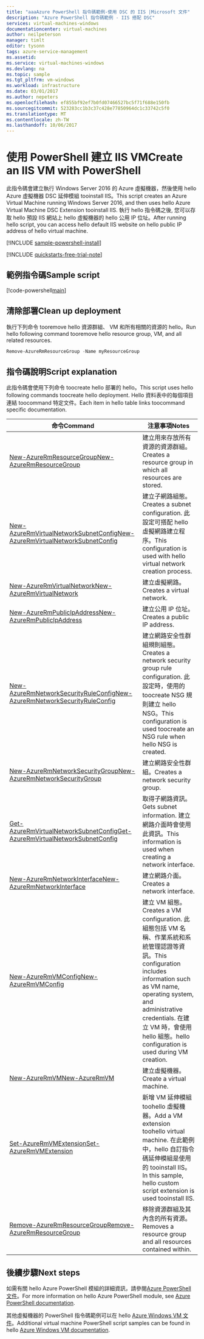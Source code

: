 ```yaml
---
title: "aaaAzure PowerShell 指令碼範例-使用 DSC 的 IIS |Microsoft 文件"
description: "Azure PowerShell 指令碼範例 - IIS 搭配 DSC"
services: virtual-machines-windows
documentationcenter: virtual-machines
author: neilpeterson
manager: timlt
editor: tysonn
tags: azure-service-management
ms.assetid: 
ms.service: virtual-machines-windows
ms.devlang: na
ms.topic: sample
ms.tgt_pltfrm: vm-windows
ms.workload: infrastructure
ms.date: 03/01/2017
ms.author: nepeters
ms.openlocfilehash: ef855bf92ef7b0fd07466527bc5f71f688e150fb
ms.sourcegitcommit: 523283cc1b3c37c428e77850964dc1c33742c5f0
ms.translationtype: MT
ms.contentlocale: zh-TW
ms.lasthandoff: 10/06/2017
---
```

# <a name="create-an-iis-vm-with-powershell"></a><span data-ttu-id="c5538-103">使用 PowerShell 建立 IIS VM</span><span class="sxs-lookup"><span data-stu-id="c5538-103">Create an IIS VM with PowerShell</span></span>

<span data-ttu-id="c5538-104">此指令碼會建立執行 Windows Server 2016 的 Azure 虛擬機器，然後使用 hello Azure 虛擬機器 DSC 延伸模組 tooinstall IIS。</span><span class="sxs-lookup"><span data-stu-id="c5538-104">This script creates an Azure Virtual Machine running Windows Server 2016, and then uses hello Azure Virtual Machine DSC Extension tooinstall IIS.</span></span> <span data-ttu-id="c5538-105">執行 hello 指令碼之後, 您可以存取 hello 預設 IIS 網站上 hello 虛擬機器的 hello 公用 IP 位址。</span><span class="sxs-lookup"><span data-stu-id="c5538-105">After running hello script, you can access hello default IIS website on hello public IP address of hello virtual machine.</span></span>

[!INCLUDE [sample-powershell-install](../../../includes/sample-powershell-install-no-ssh.md)]

[!INCLUDE [quickstarts-free-trial-note](../../../includes/quickstarts-free-trial-note.md)]

## <a name="sample-script"></a><span data-ttu-id="c5538-106">範例指令碼</span><span class="sxs-lookup"><span data-stu-id="c5538-106">Sample script</span></span>

[!code-powershell[main](../../../powershell_scripts/virtual-machine/create-vm-dsc/create-windows-vm-iis-dsc.ps1 "Create VM IIS DSC")]

## <a name="clean-up-deployment"></a><span data-ttu-id="c5538-107">清除部署</span><span class="sxs-lookup"><span data-stu-id="c5538-107">Clean up deployment</span></span> 

<span data-ttu-id="c5538-108">執行下列命令 tooremove hello 資源群組、 VM 和所有相關的資源的 hello。</span><span class="sxs-lookup"><span data-stu-id="c5538-108">Run hello following command tooremove hello resource group, VM, and all related resources.</span></span>

```powershell
Remove-AzureRmResourceGroup -Name myResourceGroup
```

## <a name="script-explanation"></a><span data-ttu-id="c5538-109">指令碼說明</span><span class="sxs-lookup"><span data-stu-id="c5538-109">Script explanation</span></span>

<span data-ttu-id="c5538-110">此指令碼會使用下列命令 toocreate hello 部署的 hello。</span><span class="sxs-lookup"><span data-stu-id="c5538-110">This script uses hello following commands toocreate hello deployment.</span></span> <span data-ttu-id="c5538-111">Hello 資料表中的每個項目連結 toocommand 特定文件。</span><span class="sxs-lookup"><span data-stu-id="c5538-111">Each item in hello table links toocommand specific documentation.</span></span>

| <span data-ttu-id="c5538-112">命令</span><span class="sxs-lookup"><span data-stu-id="c5538-112">Command</span></span> | <span data-ttu-id="c5538-113">注意事項</span><span class="sxs-lookup"><span data-stu-id="c5538-113">Notes</span></span> |
|---|---|
| [<span data-ttu-id="c5538-114">New-AzureRmResourceGroup</span><span class="sxs-lookup"><span data-stu-id="c5538-114">New-AzureRmResourceGroup</span></span>](/powershell/module/azurerm.resources/new-azurermresourcegroup) | <span data-ttu-id="c5538-115">建立用來存放所有資源的資源群組。</span><span class="sxs-lookup"><span data-stu-id="c5538-115">Creates a resource group in which all resources are stored.</span></span> |
| [<span data-ttu-id="c5538-116">New-AzureRmVirtualNetworkSubnetConfig</span><span class="sxs-lookup"><span data-stu-id="c5538-116">New-AzureRmVirtualNetworkSubnetConfig</span></span>](/powershell/module/azurerm.network/new-azurermvirtualnetworksubnetconfig) | <span data-ttu-id="c5538-117">建立子網路組態。</span><span class="sxs-lookup"><span data-stu-id="c5538-117">Creates a subnet configuration.</span></span> <span data-ttu-id="c5538-118">此設定可搭配 hello 虛擬網路建立程序。</span><span class="sxs-lookup"><span data-stu-id="c5538-118">This configuration is used with hello virtual network creation process.</span></span> |
| [<span data-ttu-id="c5538-119">New-AzureRmVirtualNetwork</span><span class="sxs-lookup"><span data-stu-id="c5538-119">New-AzureRmVirtualNetwork</span></span>](/powershell/module/azurerm.network/new-azurermvirtualnetwork) | <span data-ttu-id="c5538-120">建立虛擬網路。</span><span class="sxs-lookup"><span data-stu-id="c5538-120">Creates a virtual network.</span></span> |
| [<span data-ttu-id="c5538-121">New-AzureRmPublicIpAddress</span><span class="sxs-lookup"><span data-stu-id="c5538-121">New-AzureRmPublicIpAddress</span></span>](/powershell/module/azurerm.network/new-azurermpublicipaddress) | <span data-ttu-id="c5538-122">建立公用 IP 位址。</span><span class="sxs-lookup"><span data-stu-id="c5538-122">Creates a public IP address.</span></span> |
| [<span data-ttu-id="c5538-123">New-AzureRmNetworkSecurityRuleConfig</span><span class="sxs-lookup"><span data-stu-id="c5538-123">New-AzureRmNetworkSecurityRuleConfig</span></span>](/powershell/module/azurerm.network/new-azurermnetworksecurityruleconfig) | <span data-ttu-id="c5538-124">建立網路安全性群組規則組態。</span><span class="sxs-lookup"><span data-stu-id="c5538-124">Creates a network security group rule configuration.</span></span> <span data-ttu-id="c5538-125">此設定時，使用的 toocreate NSG 規則建立 hello NSG。</span><span class="sxs-lookup"><span data-stu-id="c5538-125">This configuration is used toocreate an NSG rule when hello NSG is created.</span></span> |
| [<span data-ttu-id="c5538-126">New-AzureRmNetworkSecurityGroup</span><span class="sxs-lookup"><span data-stu-id="c5538-126">New-AzureRmNetworkSecurityGroup</span></span>](/powershell/module/azurerm.network/new-azurermnetworksecuritygroup) | <span data-ttu-id="c5538-127">建立網路安全性群組。</span><span class="sxs-lookup"><span data-stu-id="c5538-127">Creates a network security group.</span></span> |
| [<span data-ttu-id="c5538-128">Get-AzureRmVirtualNetworkSubnetConfig</span><span class="sxs-lookup"><span data-stu-id="c5538-128">Get-AzureRmVirtualNetworkSubnetConfig</span></span>](/powershell/module/azurerm.network/get-azurermvirtualnetworksubnetconfig) | <span data-ttu-id="c5538-129">取得子網路資訊。</span><span class="sxs-lookup"><span data-stu-id="c5538-129">Gets subnet information.</span></span> <span data-ttu-id="c5538-130">建立網路介面時會使用此資訊。</span><span class="sxs-lookup"><span data-stu-id="c5538-130">This information is used when creating a network interface.</span></span> |
| [<span data-ttu-id="c5538-131">New-AzureRmNetworkInterface</span><span class="sxs-lookup"><span data-stu-id="c5538-131">New-AzureRmNetworkInterface</span></span>](/powershell/module/azurerm.network/new-azurermnetworkinterface) | <span data-ttu-id="c5538-132">建立網路介面。</span><span class="sxs-lookup"><span data-stu-id="c5538-132">Creates a network interface.</span></span> |
| [<span data-ttu-id="c5538-133">New-AzureRmVMConfig</span><span class="sxs-lookup"><span data-stu-id="c5538-133">New-AzureRmVMConfig</span></span>](/powershell/module/azurerm.compute/new-azurermvmconfig) | <span data-ttu-id="c5538-134">建立 VM 組態。</span><span class="sxs-lookup"><span data-stu-id="c5538-134">Creates a VM configuration.</span></span> <span data-ttu-id="c5538-135">此組態包括 VM 名稱、作業系統和系統管理認證等資訊。</span><span class="sxs-lookup"><span data-stu-id="c5538-135">This configuration includes information such as VM name, operating system, and administrative credentials.</span></span> <span data-ttu-id="c5538-136">在建立 VM 時，會使用 hello 組態。</span><span class="sxs-lookup"><span data-stu-id="c5538-136">hello configuration is used during VM creation.</span></span> |
| [<span data-ttu-id="c5538-137">New-AzureRmVM</span><span class="sxs-lookup"><span data-stu-id="c5538-137">New-AzureRmVM</span></span>](/powershell/module/azurerm.compute/new-azurermvm) | <span data-ttu-id="c5538-138">建立虛擬機器。</span><span class="sxs-lookup"><span data-stu-id="c5538-138">Create a virtual machine.</span></span> |
| [<span data-ttu-id="c5538-139">Set-AzureRmVMExtension</span><span class="sxs-lookup"><span data-stu-id="c5538-139">Set-AzureRmVMExtension</span></span>](/powershell/module/azurerm.compute/set-azurermvmextension) | <span data-ttu-id="c5538-140">新增 VM 延伸模組 toohello 虛擬機器。</span><span class="sxs-lookup"><span data-stu-id="c5538-140">Add a VM extension toohello virtual machine.</span></span> <span data-ttu-id="c5538-141">在此範例中，hello 自訂指令碼延伸模組是使用的 tooinstall IIS。</span><span class="sxs-lookup"><span data-stu-id="c5538-141">In this sample, hello custom script extension is used tooinstall IIS.</span></span> |
|[<span data-ttu-id="c5538-142">Remove-AzureRmResourceGroup</span><span class="sxs-lookup"><span data-stu-id="c5538-142">Remove-AzureRmResourceGroup</span></span>](/powershell/module/azurerm.resources/remove-azurermresourcegroup) | <span data-ttu-id="c5538-143">移除資源群組及其內含的所有資源。</span><span class="sxs-lookup"><span data-stu-id="c5538-143">Removes a resource group and all resources contained within.</span></span> |

## <a name="next-steps"></a><span data-ttu-id="c5538-144">後續步驟</span><span class="sxs-lookup"><span data-stu-id="c5538-144">Next steps</span></span>

<span data-ttu-id="c5538-145">如需有關 hello Azure PowerShell 模組的詳細資訊，請參閱[Azure PowerShell 文件](/powershell/azure/overview)。</span><span class="sxs-lookup"><span data-stu-id="c5538-145">For more information on hello Azure PowerShell module, see [Azure PowerShell documentation](/powershell/azure/overview).</span></span>

<span data-ttu-id="c5538-146">其他虛擬機器的 PowerShell 指令碼範例可以在 hello [Azure Windows VM 文件](../windows/powershell-samples.md?toc=%2fazure%2fvirtual-machines%2fwindows%2ftoc.json)。</span><span class="sxs-lookup"><span data-stu-id="c5538-146">Additional virtual machine PowerShell script samples can be found in hello [Azure Windows VM documentation](../windows/powershell-samples.md?toc=%2fazure%2fvirtual-machines%2fwindows%2ftoc.json).</span></span>
